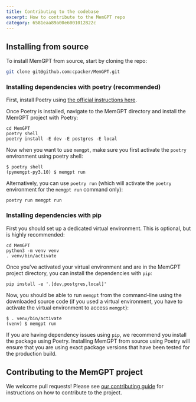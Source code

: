 ```yaml
---
title: Contributing to the codebase
excerpt: How to contribute to the MemGPT repo
category: 6581eaa89a00e6001012822c 
---
```


## Installing from source

To install MemGPT from source, start by cloning the repo:
```sh
git clone git@github.com:cpacker/MemGPT.git
```

### Installing dependencies with poetry (recommended)

First, install Poetry using [the official instructions here](https://python-poetry.org/docs/#installation).

Once Poetry is installed, navigate to the MemGPT directory and install the MemGPT project with Poetry:
```shell
cd MemGPT
poetry shell
poetry install -E dev -E postgres -E local 
```

Now when you want to use `memgpt`, make sure you first activate the `poetry` environment using poetry shell:
```shell
$ poetry shell
(pymemgpt-py3.10) $ memgpt run
```

Alternatively, you can use `poetry run` (which will activate the `poetry` environment for the `memgpt run` command only):
```shell
poetry run memgpt run
```

### Installing dependencies with pip

First you should set up a dedicated virtual environment. This is optional, but is highly recommended:
```shell
cd MemGPT
python3 -m venv venv
. venv/bin/activate
```

Once you've activated your virtual environment and are in the MemGPT project directory, you can install the dependencies with `pip`:
```shell
pip install -e '.[dev,postgres,local]'
```

Now, you should be able to run `memgpt` from the command-line using the downloaded source code (if you used a virtual environment, you have to activate the virtual environment to access `memgpt`):
```shell
$ . venv/bin/activate
(venv) $ memgpt run
```

If you are having dependency issues using `pip`, we recommend you install the package using Poetry. Installing MemGPT from source using Poetry will ensure that you are using exact package versions that have been tested for the production build.

## Contributing to the MemGPT project

We welcome pull requests! Please see [our contributing guide](https://github.com/cpacker/MemGPT/blob/main/CONTRIBUTING.md) for instructions on how to contribute to the project.
